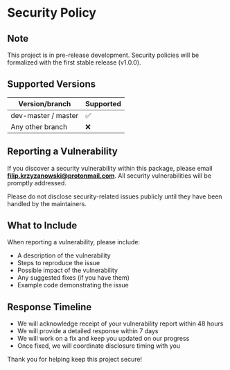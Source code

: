 # Security Policy

## Note

This project is in pre-release development. Security policies will be formalized with the first stable release (v1.0.0).

## Supported Versions

| Version/branch      | Supported          |
|---------------------|--------------------|
| dev-master / master | :white_check_mark: |
| Any other branch    | :x:                |

## Reporting a Vulnerability

If you discover a security vulnerability within this package, please email **filip.krzyzanowski@protonmail.com**. All security vulnerabilities will be promptly addressed.

Please do not disclose security-related issues publicly until they have been handled by the maintainers.

## What to Include

When reporting a vulnerability, please include:

- A description of the vulnerability
- Steps to reproduce the issue
- Possible impact of the vulnerability
- Any suggested fixes (if you have them)
- Example code demonstrating the issue

## Response Timeline

- We will acknowledge receipt of your vulnerability report within 48 hours
- We will provide a detailed response within 7 days
- We will work on a fix and keep you updated on our progress
- Once fixed, we will coordinate disclosure timing with you

Thank you for helping keep this project secure!
